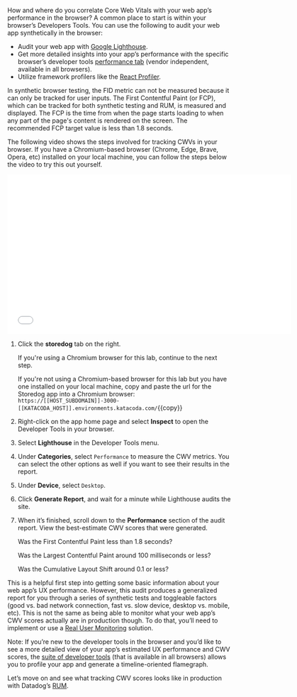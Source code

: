 How and where do you correlate Core Web Vitals with your web app’s performance in the browser? A common place to start is within your browser’s Developers Tools. You can use the following to audit your web app synthetically in the browser:
- Audit your web app with <a href="https://developers.google.com/web/tools/lighthouse" target="_blank">Google Lighthouse</a>.
- Get more detailed insights into your app’s performance with the specific browser’s developer tools <a href="https://developer.chrome.com/docs/devtools/evaluate-performance/" target="_blank">performance tab</a> (vendor independent, available in all browsers).
- Utilize framework profilers like the <a href="https://reactjs.org/blog/2018/09/10/introducing-the-react-profiler.html" target="_blank">React Profiler</a>.

In synthetic browser testing, the FID metric can not be measured because it can only be tracked for user inputs. The First Contentful Paint (or FCP), which can be tracked for both synthetic testing and RUM, is measured and displayed. The FCP is the time from when the page starts loading to when any part of the page's content is rendered on the screen. The recommended FCP target value is less than 1.8 seconds.

The following video shows the steps involved for tracking CWVs in your browser. If you have a Chromium-based browser (Chrome, Edge, Brave, Opera, etc) installed on your local machine, you can follow the steps below the video to try this out yourself. 

<iframe src="//fast.wistia.net/embed/iframe/26a1hi5fo9?videoFoam=true"
allowtransparency="true" frameborder="0" scrolling="no" class="wistia_embed"
name="wistia_embed" allowfullscreen mozallowfullscreen webkitallowfullscreen
oallowfullscreen msallowfullscreen width="640" height="360"></iframe>


1. Click the **storedog** tab on the right.

    If you're using a Chromium browser for this lab, continue to the next step.

    If you're not using a Chromium-based browser for this lab but you have one installed on your local machine, copy and paste the url for the Storedog app into a Chromium browser: `https://[[HOST_SUBDOMAIN]]-3000-[[KATACODA_HOST]].environments.katacoda.com/`{{copy}} 

2. Right-click on the app home page and select **Inspect** to open the Developer Tools in your browser.

3. Select **Lighthouse** in the Developer Tools menu.

4. Under **Categories**, select `Performance` to measure the CWV metrics. You can select the other options as well if you want to see their results in the report.
 
5. Under **Device**, select `Desktop`.

6. Click **Generate Report**, and wait for a minute while Lighthouse audits the site.

7. When it’s finished, scroll down to the **Performance** section of the audit report. View the best-estimate CWV scores that were generated.

    Was the First Contentful Paint less than 1.8 seconds?

    Was the Largest Contentful Paint around 100 milliseconds or less?

    Was the Cumulative Layout Shift around 0.1 or less?

This is a helpful first step into getting some basic information about your web app’s UX performance. However, this audit produces a generalized report for you through a series of synthetic tests and toggleable factors (good vs. bad network connection, fast vs. slow device, desktop vs. mobile, etc). This is not the same as being able to monitor what your web app’s CWV scores actually are in production though. To do that, you’ll need to implement or use a <a href="https://developer.mozilla.org/en-US/docs/Web/Performance/Rum-vs-Synthetic" target="_blank">Real User Monitoring</a> solution.

Note: If you’re new to the developer tools in the browser and you’d like to see a more detailed view of your app’s estimated UX performance and CWV scores, the <a href="https://developer.chrome.com/docs/devtools/evaluate-performance/" target="_blank">suite of developer tools</a> (that is available in all browsers) allows you to profile your app and generate a timeline-oriented flamegraph.

Let’s move on and see what tracking CWV scores looks like in production with Datadog’s <a href="https://www.datadoghq.com/product/real-user-monitoring/" target="_blank">RUM</a>.
